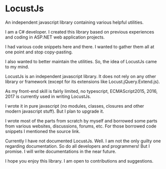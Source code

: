# LocustJs
An independent javascript library containing various helpful utilities.

I am a C# developer. I created this library based on previous experiences and coding in ASP.NET web application projects.

I had various code snippets here and there. I wanted to gather them all at one point and stop copy-pasting.

I also wanted to better maintain the utilities. So, the idea of LocustJs came to my mind.

LocustJs is an independent javascript library. It does not rely on any other library or framework (except for its extensions like Locust.jQuery.Extend.js).

As my front-end skill is fairly limited, no typescript, ECMAScript2015, 2016, 2017 is currently used in writing LocustJs.

I wrote it in pure javascript (no modules, classes, closures and other modern javascript stuff). But I plan to upgrade it.

I wrote most of the parts from scratch by myself and borrowed some parts from various websites, discussions, forums, etc. For those borrowed code snippets I mentioned the source link.

Currently I have not documented LocustJs. Well. I am not the only guilty one regarding documentation. So do all developers and programmers! But I promise. I will write documentations in the near future.

I hope you enjoy this library. I am open to contributions and suggestions.

